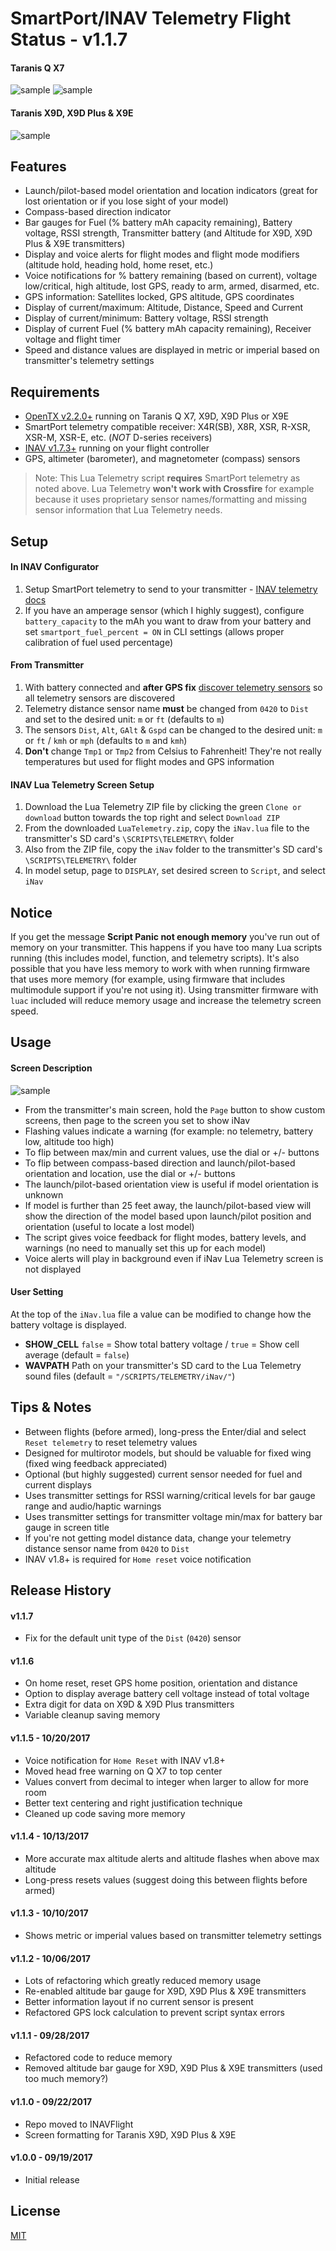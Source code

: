 # SmartPort/INAV Telemetry Flight Status - v1.1.7

#### Taranis Q X7
![sample](http://www.leethost.com/link_pics/iNav1.png "launch/pilot-based model orientation and location indicators")
![sample](http://www.leethost.com/link_pics/iNav2.png "Compass-based direction indicator")

#### Taranis X9D, X9D Plus & X9E
![sample](http://www.leethost.com/link_pics/iNav3.png?1 "View on Taranis X9D, X9D Plus & X9E")

## Features

* Launch/pilot-based model orientation and location indicators (great for lost orientation or if you lose sight of your model)
* Compass-based direction indicator
* Bar gauges for Fuel (% battery mAh capacity remaining), Battery voltage, RSSI strength, Transmitter battery (and Altitude for X9D, X9D Plus & X9E transmitters)
* Display and voice alerts for flight modes and flight mode modifiers (altitude hold, heading hold, home reset, etc.)
* Voice notifications for % battery remaining (based on current), voltage low/critical, high altitude, lost GPS, ready to arm, armed, disarmed, etc.
* GPS information: Satellites locked, GPS altitude, GPS coordinates
* Display of current/maximum: Altitude, Distance, Speed and Current
* Display of current/minimum: Battery voltage, RSSI strength
* Display of current Fuel (% battery mAh capacity remaining), Receiver voltage and flight timer
* Speed and distance values are displayed in metric or imperial based on transmitter's telemetry settings

## Requirements

* [OpenTX v2.2.0+](http://www.open-tx.org/) running on Taranis Q X7, X9D, X9D Plus or X9E
* SmartPort telemetry compatible receiver: X4R(SB), X8R, XSR, R-XSR, XSR-M, XSR-E, etc. (*NOT* D-series receivers)
* [INAV v1.7.3+](https://github.com/iNavFlight/inav/releases) running on your flight controller
* GPS, altimeter (barometer), and magnetometer (compass) sensors

> Note: This Lua Telemetry script **requires** SmartPort telemetry as noted above.
> Lua Telemetry **won't work with Crossfire** for example because it uses proprietary sensor names/formatting and missing sensor information that Lua Telemetry needs.

## Setup

#### In INAV Configurator

1. Setup SmartPort telemetry to send to your transmitter - [INAV telemetry docs](https://github.com/iNavFlight/inav/blob/master/docs/Telemetry.md#smartport-sport-telemetry)
2. If you have an amperage sensor (which I highly suggest), configure `battery_capacity` to the mAh you want to draw from your battery and set `smartport_fuel_percent = ON` in CLI settings (allows proper calibration of fuel used percentage)

#### From Transmitter

1. With battery connected and **after GPS fix** [discover telemetry sensors](https://www.youtube.com/watch?v=n09q26Gh858) so all telemetry sensors are discovered
2. Telemetry distance sensor name **must** be changed from `0420` to `Dist` and set to the desired unit: `m` or `ft` (defaults to `m`)
3. The sensors `Dist`, `Alt`, `GAlt` & `Gspd` can be changed to the desired unit: `m` or `ft` / `kmh` or `mph` (defaults to `m` and `kmh`)
4. **Don't** change `Tmp1` or `Tmp2` from Celsius to Fahrenheit! They're not really temperatures but used for flight modes and GPS information

#### INAV Lua Telemetry Screen Setup

1. Download the Lua Telemetry ZIP file by clicking the green `Clone or download` button towards the top right and select `Download ZIP`
2. From the downloaded `LuaTelemetry.zip`, copy the `iNav.lua` file to the transmitter's SD card's `\SCRIPTS\TELEMETRY\` folder
3. Also from the ZIP file, copy the `iNav` folder to the transmitter's SD card's `\SCRIPTS\TELEMETRY\` folder
4. In model setup, page to `DISPLAY`, set desired screen to `Script`, and select `iNav`

## Notice

If you get the message **Script Panic not enough memory** you've run out of memory on your transmitter.
This happens if you have too many Lua scripts running (this includes model, function, and telemetry scripts).
It's also possible that you have less memory to work with when running firmware that uses more memory (for example, using firmware that includes multimodule support if you're not using it).
Using transmitter firmware with `luac` included will reduce memory usage and increase the telemetry screen speed.

## Usage

#### Screen Description
![sample](http://www.leethost.com/link_pics/iNav4.png "Screen description")

* From the transmitter's main screen, hold the `Page` button to show custom screens, then page to the screen you set to show iNav
* Flashing values indicate a warning (for example: no telemetry, battery low, altitude too high)
* To flip between max/min and current values, use the dial or +/- buttons
* To flip between compass-based direction and launch/pilot-based orientation and location, use the dial or +/- buttons
* The launch/pilot-based orientation view is useful if model orientation is unknown
* If model is further than 25 feet away, the launch/pilot-based view will show the direction of the model based upon launch/pilot position and orientation (useful to locate a lost model)
* The script gives voice feedback for flight modes, battery levels, and warnings (no need to manually set this up for each model)
* Voice alerts will play in background even if iNav Lua Telemetry screen is not displayed

#### User Setting

At the top of the `iNav.lua` file a value can be modified to change how the battery voltage is displayed.

* **SHOW_CELL** `false` = Show total battery voltage / `true` = Show cell average (default = `false`)
* **WAVPATH** Path on your transmitter's SD card to the Lua Telemetry sound files (default = `"/SCRIPTS/TELEMETRY/iNav/"`)

## Tips & Notes

* Between flights (before armed), long-press the Enter/dial and select `Reset telemetry` to reset telemetry values
* Designed for multirotor models, but should be valuable for fixed wing (fixed wing feedback appreciated)
* Optional (but highly suggested) current sensor needed for fuel and current displays
* Uses transmitter settings for RSSI warning/critical levels for bar gauge range and audio/haptic warnings
* Uses transmitter settings for transmitter voltage min/max for battery bar gauge in screen title
* If you're not getting model distance data, change your telemetry distance sensor name from `0420` to `Dist`
* INAV v1.8+ is required for `Home reset` voice notification

## Release History

#### v1.1.7
* Fix for the default unit type of the `Dist` (`0420`) sensor
#### v1.1.6
* On home reset, reset GPS home position, orientation and distance
* Option to display average battery cell voltage instead of total voltage
* Extra digit for data on X9D & X9D Plus transmitters
* Variable cleanup saving memory
#### v1.1.5 - 10/20/2017
* Voice notification for `Home Reset` with INAV v1.8+
* Moved head free warning on Q X7 to top center
* Values convert from decimal to integer when larger to allow for more room
* Better text centering and right justification technique
* Cleaned up code saving more memory
#### v1.1.4 - 10/13/2017
* More accurate max altitude alerts and altitude flashes when above max altitude
* Long-press <Enter> resets values (suggest doing this between flights before armed)
#### v1.1.3 - 10/10/2017
* Shows metric or imperial values based on transmitter telemetry settings
#### v1.1.2 - 10/06/2017
* Lots of refactoring which greatly reduced memory usage
* Re-enabled altitude bar gauge for X9D, X9D Plus & X9E transmitters
* Better information layout if no current sensor is present
* Refactored GPS lock calculation to prevent script syntax errors
#### v1.1.1 - 09/28/2017
* Refactored code to reduce memory
* Removed altitude bar gauge for X9D, X9D Plus & X9E transmitters (used too much memory?)
#### v1.1.0 - 09/22/2017
* Repo moved to INAVFlight
* Screen formatting for Taranis X9D, X9D Plus & X9E
#### v1.0.0 - 09/19/2017
* Initial release

## License

[MIT](https://github.com/iNavFlight/LuaTelemetry/blob/master/LICENSE)
